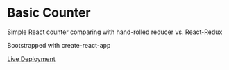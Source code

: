 # Basic Counter
Simple React counter comparing with hand-rolled reducer vs. React-Redux

Bootstrapped with create-react-app

[Live Deployment](http://howie-counter.surge.sh/)

